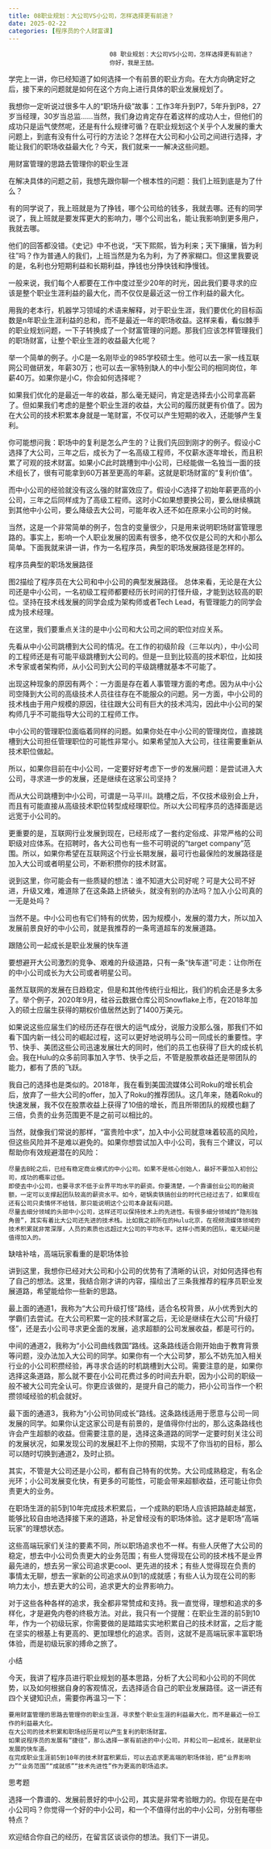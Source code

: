 ```yaml
---
title: 08职业规划：大公司VS小公司，怎样选择更有前途？
date: 2025-02-22
categories: [程序员的个人财富课]
---
```

```text
                            08 职业规划：大公司VS小公司，怎样选择更有前途？
                            你好，我是王喆。
```

学完上一讲，你已经知道了如何选择一个有前景的职业方向。在大方向确定好之后，接下来的问题就是如何在这个方向上进行具体的职业发展规划了。

我想你一定听说过很多牛人的“职场升级”故事：工作3年升到P7，5年升到P8，27岁当经理，30岁当总监……当然，我们身边肯定存在着这样的成功人士，但他们的成功只是运气使然呢，还是有什么规律可循？在职业规划这个关乎个人发展的重大问题上，到底有没有什么可行的方法论？怎样在大公司和小公司之间进行选择，才能让我们的职场收益最大化？今天，我们就来一一解决这些问题。

用财富管理的思路去管理你的职业生涯

在解决具体的问题之前，我想先跟你聊一个根本性的问题：我们上班到底是为了什么？

有的同学说了，我上班就是为了挣钱，哪个公司给的钱多，我就去哪。还有的同学说了，我上班就是要发挥更大的影响力，哪个公司出名，能让我影响到更多用户，我就去哪。

他们的回答都没错。《史记》中不也说，“天下熙熙，皆为利来；天下攘攘，皆为利往”吗？作为普通人的我们，上班当然是为名为利，为了养家糊口。但这里我要说的是，名利也分短期利益和长期利益，挣钱也分挣快钱和挣慢钱。

一般来说，我们每个人都要在工作中度过至少20年的时光，因此我们要寻求的应该是整个职业生涯利益的最大化，而不仅仅是最近这一份工作利益的最大化。



用我的老本行，机器学习领域的术语来解释，对于职业生涯，我们要优化的目标函数是n年职业生涯利益的总和，而不是最近一年的职场收益。这样来看，看似棘手的职业规划问题，一下子转换成了一个财富管理的问题。那我们应该怎样管理我们的职场财富，让整个职业生涯的收益最大化呢？

举一个简单的例子。小C是一名刚毕业的985学校硕士生。他可以去一家一线互联网公司做研发，年薪30万；也可以去一家特别缺人的中小型公司的相同岗位，年薪40万。如果你是小C，你会如何选择呢？

如果我们优化的是最近一年的收益，那么毫无疑问，肯定是选择去小公司拿高薪了。但如果我们考虑的是整个职业生涯的收益，大公司的履历就更有价值了。因为在大公司的技术积累本身就是一笔财富，不仅可以产生短期的收入，还能够产生复利。

你可能想问我：职场中的复利是怎么产生的？让我们先回到刚才的例子。假设小C选择了大公司，三年之后，成长为了一名高级工程师，不仅薪水逐年增长，而且积累了可观的技术财富。如果小C此时跳槽到中小公司，已经能做一名独当一面的技术组长了，很有可能拿到60万甚至更高的年薪。这就是职场财富的“复利价值”。

而中小公司的经验就没有这么强的财富效应了。假设小C选择了初始年薪更高的小公司，三年之后同样成为了高级工程师。这时小C如果想要换公司，要么继续横跳到其他中小公司，要么降级去大公司，可能年收入还不如在原来小公司的时候。

当然，这是一个非常简单的例子，包含的变量很少，只是用来说明职场财富管理思路的。事实上，影响一个人职业发展的因素有很多，绝不仅仅是公司的大和小那么简单。下面我就来讲一讲，作为一名程序员，典型的职场发展路径是怎样的。

程序员典型的职场发展路径

图2描绘了程序员在大公司和中小公司的典型发展路径。 总体来看，无论是在大公司还是中小公司，一名初级工程师都要经历长时间的打怪升级，才能到达较高的职位。坚持在技术线发展的同学会成为架构师或者Tech Lead，有管理能力的同学会成为技术经理。



在这里，我们要重点关注的是中小公司和大公司之间的职位对应关系。

先看从中小公司跳槽到大公司的情况。在工作的初级阶段（三年以内），中小公司的工程师还是有可能平级跳槽到大公司的。但是一旦到比较高的技术职位，比如技术专家或者架构师，从小公司到大公司的平级跳槽就基本不可能了。

出现这种现象的原因有两个：一方面是存在着人事管理方面的考虑。因为从中小公司空降到大公司的高级技术人员往往存在不能服众的问题。另一方面，中小公司的技术栈由于用户规模的原因，往往跟大公司有巨大的技术鸿沟，因此中小公司的架构师几乎不可能指导大公司的工程师工作。

中小公司的管理职位面临着同样的问题。如果你处在中小公司的管理岗位，直接跳槽到大公司担任管理职位的可能性非常小。如果希望加入大公司，往往需要重新从技术职位做起。

所以，如果你目前在中小公司，一定要好好考虑下一步的发展问题：是尝试进入大公司，寻求进一步的发展，还是继续在这家公司坚持？

而从大公司跳槽到中小公司，可谓是一马平川。跳槽之后，不仅技术级别会上升，而且有可能直接从高级技术职位转型成经理职位。所以大公司程序员的选择面是远远宽于小公司的。

更重要的是，互联网行业发展到现在，已经形成了一套约定俗成、非常严格的公司职级对应体系。在招聘时，各大公司也有一些不可明说的“target company”范围。所以，如果你希望在互联网这个行业长期发展，最可行也最保险的发展路径是加入大公司或者明星公司，不断积攒你的技术财富。





说到这里，你可能会有一些质疑的想法：谁不知道大公司好呢？可是大公司不好进，升级又难，难道除了在这条路上挤破头，就没有别的办法吗？加入小公司真的一无是处吗？

当然不是。中小公司也有它们特有的优势，因为规模小，发展的潜力大，所以加入发展前景良好的中小公司，就是我推荐的一条弯道超车的发展道路。

跟随公司一起成长是职业发展的快车道

要想避开大公司激烈的竞争、艰难的升级道路，只有一条“快车道”可走：让你所在的中小公司成长为大公司或者明星公司。

虽然互联网的发展在日趋稳定，但是和其他传统行业相比，我们的机会还是多太多了。举个例子，2020年9月，硅谷云数据仓库公司Snowflake上市，在2018年加入的硕士应届生获得的期权价值居然达到了1400万美元。

如果说这些应届生们的经历还存在很大的运气成分，说服力没那么强，那我们不如看下国内新一线公司的崛起过程，这可以更好地说明与公司一同成长的重要性。字节、快手、美团这些公司迅速发展壮大的同时，他们的员工也获得了巨大的成长机会。我在Hulu的众多前同事加入字节、快手之后，不管是股票收益还是带团队的能力，都有了质的飞跃。

我自己的选择也是类似的。2018年，我在看到美国流媒体公司Roku的增长机会后，放弃了一些大公司的offer，加入了Roku的推荐团队。这几年来，随着Roku的快速发展，我不仅在股票收益上获得了10倍的增长，而且所带团队的规模也翻了三倍，负责的业务范围更不是之前可以相比的。

当然，就像我们常说的那样，“富贵险中求”，加入中小公司就意味着较高的风险，但这些风险并不是难以避免的。如果你想尝试加入中小公司，我有三个建议，可以帮助你有效规避潜在的风险：


```text
尽量去B轮之后，已经有稳定商业模式的中小公司。如果不是核心创始人，最好不要加入初创公司，成功的概率过低。
即使去中小公司，也要寻求不低于业界平均水平的薪资。你要清楚，一个靠谱创业公司的融资额，一定可以支撑起团队较高的薪资水平。如今，砸锅卖铁搞创业的时代已经过去了，如果现在还有公司只卖情怀不给钱，那只能说明这个公司本身就有问题。
尽量去细分领域的头部中小公司，这样还可以保持技术上的先进性。有很多细分领域的“隐形独角兽”，其实有着比大公司还先进的技术栈。比如我之前所在的Hulu北京，在视频流媒体领域的技术积累就非常深厚，人员的素质也远超过大公司的平均水平。这样小而美的团队，毫无疑问是值得加入的。
```


缺啥补啥，高端玩家看重的是职场体验

讲到这里，我想你已经对大公司和小公司的优势有了清晰的认识，对如何选择也有了自己的想法。这里，我结合刚才讲的内容，描绘出了三条我推荐的程序员职业发展道路，希望能给你一些新的思路。



最上面的通道1，我称为“大公司升级打怪”路线，适合名校背景，从小优秀到大的学霸们去尝试。在大公司积累一定的技术财富之后，无论是继续在大公司“升级打怪”，还是去小公司寻求更全面的发展，追求超额的公司发展收益，都是可行的。

中间的通道2，我称为“小公司曲线救国”路线。这条路线适合刚开始由于教育背景等问题，没办法加入大公司的同学。如果你有一个大公司梦，那么不妨先加入相关行业的小公司积攒经验，再寻求合适的时机跳槽到大公司。需要注意的是，如果你选择这条道路，那么就不要在小公司花费过多的时间去升职，因为小公司的职级一般不被大公司完全认可。你更应该做的，是提升自己的能力，把小公司当作一个积攒领域经验的机会就好。

最下面的通道3，我称为“小公司协同成长”路线。这条路线适用于愿意与公司一同发展的同学。如果你认定这家公司是有前景的，是值得你付出的，那么这条路线也许会产生超额的收益。但需要注意的是，选择这条道路的同学一定要时刻关注公司的发展状况，如果发现公司的发展赶不上你的预期，实现不了你当初的目标，那么可以随时切换到通道2，及时止损。

其实，不管是大公司还是小公司，都有自己特有的优势。大公司成熟稳定，有名企光环；小公司发展变化快，有更多的可能性，可能会带来超额收益，还可能让你负责更大的业务。

在职场生涯的前5到10年完成技术积累后，一个成熟的职场人应该把路越走越宽，能够比较自由地选择接下来的道路，补足曾经没有的职场体验。这才是职场“高端玩家”的理想状态。



这些高端玩家们关注的要素不同，所以职场追求也不一样。有些人厌倦了大公司的稳定，想去中小公司负责更大的业务范围；有些人觉得现在公司的技术栈不是业界最先进的，想去另一家公司追求更cool、更先进的技术；有些人觉得现在负责的事情太无聊，想去一家新的公司追求从0到1的成就感；有些人认为现在公司的影响力太小，想去更大的公司，追求更大的业界影响力。

对于这些各种各样的追求，我全都非常赞成和支持。我一直觉得，理想和追求的多样化，才是避免内卷的终极方法。对此，我只有一个提醒：在职业生涯的前5到10年，作为一个初级玩家，你需要做的是踏踏实实地积累自己的技术财富，之后才能在坚实的根基上有更高的、更加理想化的追求。否则，这就不是高端玩家丰富职场体验，而是初级玩家的搏命之旅了。

小结

今天，我讲了程序员进行职业规划的基本思路，分析了大公司和小公司的不同优势，以及如何根据自身的客观情况，去选择适合自己的职业发展路径。这一讲还有四个关键知识点，需要你再温习一下：


```text
要用财富管理的思路去管理你的职业生涯，寻求整个职业生涯的利益最大化，而不是最近一份工作的利益最大化。
在大公司的技术积累和职场经历是可以产生复利的职场财富。
如果说程序员的发展有“捷径”，那么选择一家有前途的中小公司，并和公司一起成长，就是职业发展的快车道。
在完成职业生涯前5到10年的技术财富积累后，可以去追求更高端的职场体验，把“业界影响力”“业务范围”“成就感”“技术先进性”作为更高的职场追求。
```


思考题

选择一个靠谱的、发展前景好的中小公司，其实是非常考验眼力的。你现在是在中小公司吗？你觉得一个好的中小公司，和一个不值得付出的中小公司，分别有哪些特点？

欢迎结合你自己的经历，在留言区谈谈你的想法。我们下一讲见。

                        
                        
                            